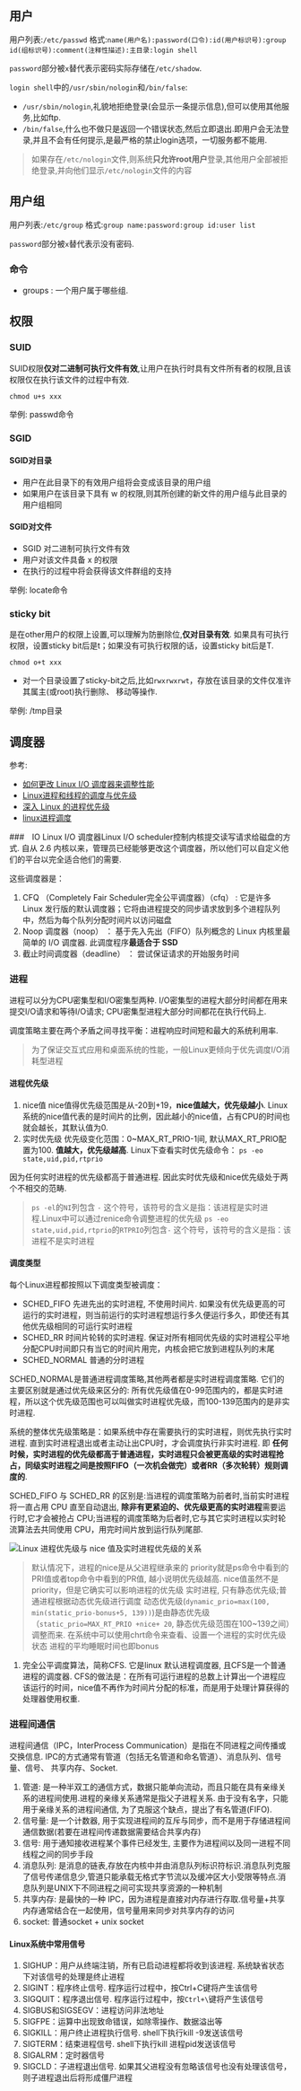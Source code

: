 ## 用户

用户列表:`/etc/passwd`
格式:`name(用户名):password(口令):id(用户标识号):group id(组标识号):comment(注释性描述):主目录:login shell`

`password`部分被`x`替代表示密码实际存储在`/etc/shadow`.

`login shell`中的`/usr/sbin/nologin`和`/bin/false`:

- `/usr/sbin/nologin`,礼貌地拒绝登录(会显示一条提示信息),但可以使用其他服务,比如ftp.
- `/bin/false`,什么也不做只是返回一个错误状态,然后立即退出.即用户会无法登录,并且不会有任何提示,是最严格的禁止login选项，一切服务都不能用.

> 如果存在`/etc/nologin`文件,则系统**只允许root用户**登录,其他用户全部被拒绝登录,并向他们显示`/etc/nologin`文件的内容

## 用户组

用户列表:`/etc/group`
格式:`group name:password:group id:user list`

`password`部分被`x`替代表示没有密码.

### 命令

- groups : 一个用户属于哪些组.

## 权限

### SUID

SUID权限**仅对二进制可执行文件有效**,让用户在执行时具有文件所有者的权限,且该权限仅在执行该文件的过程中有效.

```
chmod u+s xxx
```

举例: passwd命令

### SGID

#### SGID对目录

- 用户在此目录下的有效用户组将会变成该目录的用户组
- 如果用户在该目录下具有 w 的权限,则其所创建的新文件的用户组与此目录的用户组相同

#### SGID对文件

- SGID 对二进制可执行文件有效
- 用户对该文件具备 x 的权限
- 在执行的过程中将会获得该文件群组的支持

举例: locate命令

### sticky bit

是在other用户的权限上设置,可以理解为防删除位,**仅对目录有效**.
如果具有可执行权限，设置sticky bit后是t；如果没有可执行权限的话，设置sticky bit后是T.

```
chmod o+t xxx
```

- 对一个目录设置了sticky-bit之后,比如`rwxrwxrwt`，存放在该目录的文件仅准许其属主(或root)执行删除、 移动等操作.

举例: /tmp目录

## 调度器
参考:
- [如何更改 Linux I/O 调度器来调整性能](https://linux.cn/article-8179-1.html)
- [Linux进程和线程的调度与优先级](https://vaqeteart.github.io/categories/study/os/linux_schedule_priority.html)
- [深入 Linux 的进程优先级](https://linux.cn/article-7325-1.html)
- [linux进程调度](https://peterpan980927.cn/2017/12/18/Linux%E8%BF%9B%E7%A8%8B%E8%B0%83%E5%BA%A6/)

###　IO
Linux I/O 调度器Linux I/O scheduler控制内核提交读写请求给磁盘的方式. 自从 2.6 内核以来，管理员已经能够更改这个调度器，所以他们可以自定义他们的平台以完全适合他们的需要.

这些调度器是：
1. CFQ （Completely Fair Scheduler完全公平调度器）（cfq） : 它是许多 Linux 发行版的默认调度器；它将由进程提交的同步请求放到多个进程队列中，然后为每个队列分配时间片以访问磁盘
1. Noop 调度器（noop） ： 基于先入先出（FIFO）队列概念的 Linux 内核里最简单的 I/O 调度器. 此调度程序**最适合于 SSD**
1. 截止时间调度器（deadline） ： 尝试保证请求的开始服务时间

### 进程
进程可以分为CPU密集型和I/O密集型两种. I/O密集型的进程大部分时间都在用来提交I/O请求和等待I/O请求; CPU密集型进程大部分时间都花在执行代码上.

调度策略主要在两个矛盾之间寻找平衡：进程响应时间短和最大的系统利用率.

> 为了保证交互式应用和桌面系统的性能，一般Linux更倾向于优先调度I/O消耗型进程

#### 进程优先级
1. nice值
nice值得优先级范围是从-20到+19，**nice值越大，优先级越小**. Linux系统的nice值代表的是时间片的比例，因此越小的nice值，占有CPU的时间也就会越长，其默认值为0.
1. 实时优先级
优先级变化范围：0~MAX_RT_PRIO-1间, 默认MAX_RT_PRIO配置为100. **值越大，优先级越高**. Linux下查看实时优先级命令： `ps -eo state,uid,pid,rtprio`

因为任何实时进程的优先级都高于普通进程. 因此实时优先级和nice优先级处于两个不相交的范畴.

> `ps -el`的`NI`列包含 `-` 这个符号，该符号的含义是指：该进程是实时进程.Linux中可以通过renice命令调整进程的优先级
> `ps -eo state,uid,pid,rtprio`的`RTPRIO`列包含`-` 这个符号，该符号的含义是指：该进程不是实时进程

#### 调度类型
每个Linux进程都按照以下调度类型被调度：
- SCHED_FIFO
  先进先出的实时进程, 不使用时间片. 如果没有优先级更高的可运行的实时进程，则当前运行的实时进程想运行多久便运行多久，即使还有其他优先级相同的可运行实时进程
- SCHED_RR
  时间片轮转的实时进程. 保证对所有相同优先级的实时进程公平地分配CPU时间即只有当它的时间片用完，内核会把它放到进程队列的末尾
- SCHED_NORMAL
  普通的分时进程

SCHED_NORMAL是普通进程调度策略,其他两者都是实时进程调度策略. 它们的主要区别就是通过优先级来区分的: 所有优先级值在0-99范围内的，都是实时进程，所以这个优先级范围也可以叫做实时进程优先级，而100-139范围内的是非实时进程.

系统的整体优先级策略是：如果系统中存在需要执行的实时进程，则优先执行实时进程. 直到实时进程退出或者主动让出CPU时，才会调度执行非实时进程. 即 **任何时候，实时进程的优先级都高于普通进程，实时进程只会被更高级的实时进程抢占，同级实时进程之间是按照FIFO（一次机会做完）或者RR（多次轮转）规则调度的**.

SCHED_FIFO 与 SCHED_RR 的区别是:当进程的调度策略为前者时,当前实时进程将一直占用 CPU 直至自动退出, **除非有更紧迫的、优先级更高的实时进程**需要运行时,它才会被抢占 CPU;当进程的调度策略为后者时,它与其它实时进程以实时轮流算法去共同使用 CPU，用完时间片放到运行队列尾部.

![Linux 进程优先级与 nice 值及实时进程优先级的关系](https://pic2.zhimg.com/80/v2-488659493625064c6227293720c117c9_hd.jpg)

> 默认情况下，进程的nice是从父进程继承来的
> priority就是ps命令中看到的PRI值或者top命令中看到的PR值, 越小说明优先级越高.
> nice值虽然不是priority，但是它确实可以影响进程的优先级
> 实时进程, 只有静态优先级;普通进程根据动态优先级进行调度
> 动态优先级(`dynamic_prio=max(100, min(static_prio-bonus+5, 139))`)是由静态优先级（`static_prio=MAX_RT_PRIO +nice+ 20`, 静态优先级范围在100~139之间）调整而来.
> 在系统中可以使用chrt命令来查看、设置一个进程的实时优先级状态
> 进程的平均睡眠时间也即bonus

1. 完全公平调度算法，简称CFS. 它是linux 默认进程调度器, 且CFS是一个普通进程的调度器. CFS的做法是：在所有可运行进程的总数上计算出一个进程应该运行的时间，nice值不再作为时间片分配的标准，而是用于处理计算获得的处理器使用权重.

### 进程间通信
进程间通信（IPC，InterProcess Communication）是指在不同进程之间传播或交换信息. IPC的方式通常有管道（包括无名管道和命名管道）、消息队列、信号量、信号、 共享内存、Socket.

1. 管道: 是一种半双工的通信方式，数据只能单向流动，而且只能在具有亲缘关系的进程间使用.进程的亲缘关系通常是指父子进程关系. 由于没有名字，只能用于亲缘关系的进程间通信, 为了克服这个缺点，提出了有名管道(FIFO).
1. 信号量: 是一个计数器, 用于实现进程间的互斥与同步，而不是用于存储进程间通信数据(若要在进程间传递数据需要结合共享内存)
1. 信号: 用于通知接收进程某个事件已经发生, 主要作为进程间以及同一进程不同线程之间的同步手段
1. 消息队列: 是消息的链表,存放在内核中并由消息队列标识符标识.消息队列克服了信号传递信息少,管道只能承载无格式字节流以及缓冲区大小受限等特点.消息队列是UNIX下不同进程之间可实现共享资源的一种机制
1. 共享内存: 是最快的一种 IPC，因为进程是直接对内存进行存取.信号量+共享内存通常结合在一起使用，信号量用来同步对共享内存的访问
1. socket: 普通socket + unix socket

#### Linux系统中常用信号
1. SIGHUP：用户从终端注销，所有已启动进程都将收到该进程. 系统缺省状态下对该信号的处理是终止进程
1. SIGINT：程序终止信号. 程序运行过程中，按Ctrl+C键将产生该信号
1. SIGQUIT：程序退出信号. 程序运行过程中，按`Ctrl+\`键将产生该信号
1. SIGBUS和SIGSEGV：进程访问非法地址
1. SIGFPE：运算中出现致命错误，如除零操作、数据溢出等
1. SIGKILL：用户终止进程执行信号. shell下执行kill -9发送该信号
1. SIGTERM：结束进程信号. shell下执行kill 进程pid发送该信号
1. SIGALRM：定时器信号
1. SIGCLD：子进程退出信号. 如果其父进程没有忽略该信号也没有处理该信号，则子进程退出后将形成僵尸进程